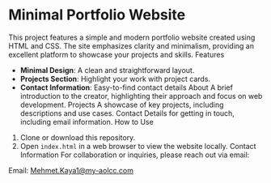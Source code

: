 # Minimal Portfolio Website

This project features a simple and modern portfolio website created using HTML and CSS. The site emphasizes clarity and minimalism, providing an excellent platform to showcase your projects and skills.
Features

- **Minimal Design**: A clean and straightforward layout.
- **Projects Section**: Highlight your work with project cards.
- **Contact Information**: Easy-to-find contact details
About
A brief introduction to the creator, highlighting their approach and focus on web development.
Projects
A showcase of key projects, including descriptions and use cases.
Contact
Details for getting in touch, including email information.
How to Use

1. Clone or download this repository.
2. Open `index.html` in a web browser to view the website locally.
Contact Information
For collaboration or inquiries, please reach out via email:

Email: Mehmet.Kaya1@my-aolcc.com



